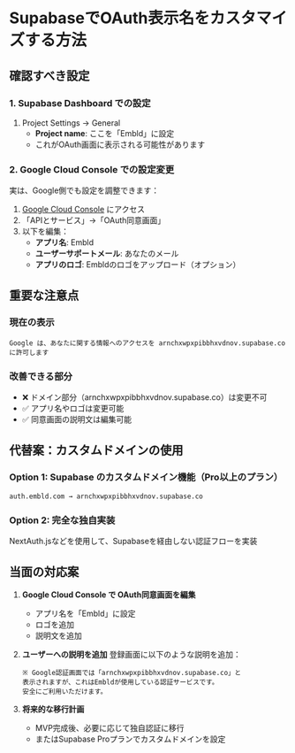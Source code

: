 # SupabaseでOAuth表示名をカスタマイズする方法

## 確認すべき設定

### 1. Supabase Dashboard での設定
1. Project Settings → General
   - **Project name**: ここを「Embld」に設定
   - これがOAuth画面に表示される可能性があります

### 2. Google Cloud Console での設定変更
実は、Google側でも設定を調整できます：

1. [Google Cloud Console](https://console.cloud.google.com/) にアクセス
2. 「APIとサービス」→「OAuth同意画面」
3. 以下を編集：
   - **アプリ名**: Embld
   - **ユーザーサポートメール**: あなたのメール
   - **アプリのロゴ**: Embldのロゴをアップロード（オプション）

## 重要な注意点

### 現在の表示
```
Google は、あなたに関する情報へのアクセスを arnchxwpxpibbhxvdnov.supabase.co に許可します
```

### 改善できる部分
- ❌ ドメイン部分（arnchxwpxpibbhxvdnov.supabase.co）は変更不可
- ✅ アプリ名やロゴは変更可能
- ✅ 同意画面の説明文は編集可能

## 代替案：カスタムドメインの使用

### Option 1: Supabase のカスタムドメイン機能（Pro以上のプラン）
```
auth.embld.com → arnchxwpxpibbhxvdnov.supabase.co
```

### Option 2: 完全な独自実装
NextAuth.jsなどを使用して、Supabaseを経由しない認証フローを実装

## 当面の対応案

1. **Google Cloud Console で OAuth同意画面を編集**
   - アプリ名を「Embld」に設定
   - ロゴを追加
   - 説明文を追加

2. **ユーザーへの説明を追加**
   登録画面に以下のような説明を追加：
   ```
   ※ Google認証画面では「arnchxwpxpibbhxvdnov.supabase.co」と
   表示されますが、これはEmbldが使用している認証サービスです。
   安全にご利用いただけます。
   ```

3. **将来的な移行計画**
   - MVP完成後、必要に応じて独自認証に移行
   - またはSupabase Proプランでカスタムドメインを設定